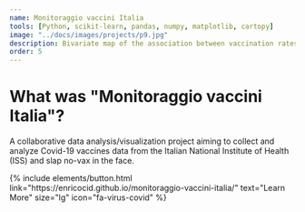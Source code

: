 ```yaml
---
name: Monitoraggio vaccini Italia
tools: [Python, scikit-learn, pandas, numpy, matplotlib, cartopy]
image: "../docs/images/projects/p9.jpg"
description: Bivariate map of the association between vaccination rates and COVID-19 deaths in EU27 - Monitoraggio vaccini Italia.
order: 5
---
```


# What was "Monitoraggio vaccini Italia"?

A collaborative data analysis/visualization project aiming to collect and analyze Covid-19 vaccines data from the Italian National Institute of Health (ISS) and slap no-vax in the face.

<p class="text-center">
{% include elements/button.html link="https://enricocid.github.io/monitoraggio-vaccini-italia/" text="Learn More" size="lg" icon="fa-virus-covid" %}
</p>
